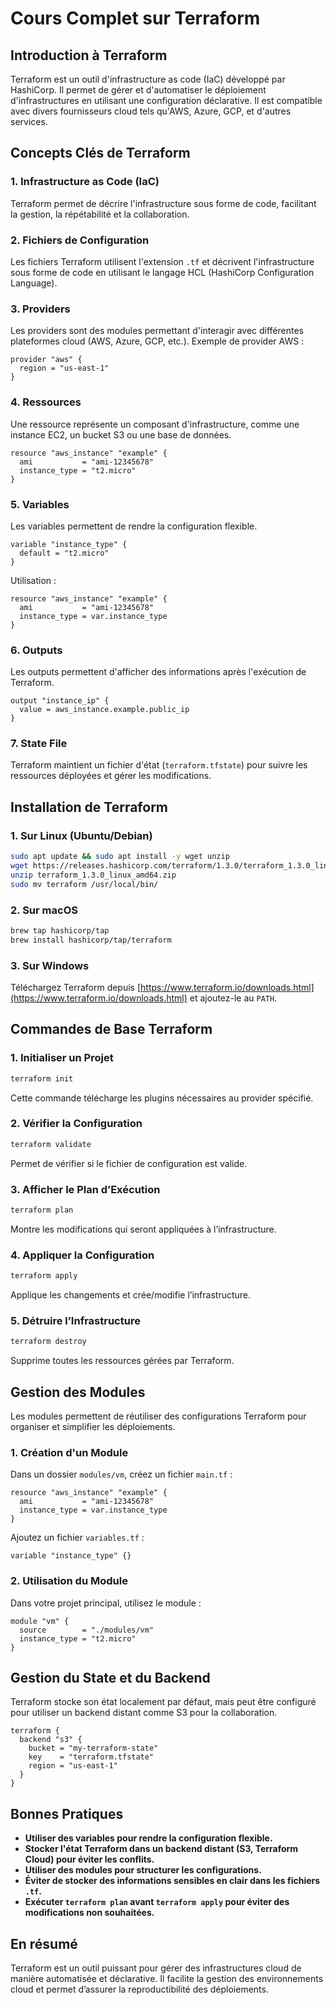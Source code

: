 # Cours Complet sur Terraform

## Introduction à Terraform
Terraform est un outil d'infrastructure as code (IaC) développé par HashiCorp. Il permet de gérer et d'automatiser le déploiement d'infrastructures en utilisant une configuration déclarative. Il est compatible avec divers fournisseurs cloud tels qu'AWS, Azure, GCP, et d'autres services.

## Concepts Clés de Terraform

### 1. **Infrastructure as Code (IaC)**
Terraform permet de décrire l'infrastructure sous forme de code, facilitant la gestion, la répétabilité et la collaboration.

### 2. **Fichiers de Configuration**
Les fichiers Terraform utilisent l'extension `.tf` et décrivent l'infrastructure sous forme de code en utilisant le langage HCL (HashiCorp Configuration Language).

### 3. **Providers**
Les providers sont des modules permettant d'interagir avec différentes plateformes cloud (AWS, Azure, GCP, etc.). Exemple de provider AWS :
```hcl
provider "aws" {
  region = "us-east-1"
}
```

### 4. **Ressources**
Une ressource représente un composant d'infrastructure, comme une instance EC2, un bucket S3 ou une base de données.
```hcl
resource "aws_instance" "example" {
  ami           = "ami-12345678"
  instance_type = "t2.micro"
}
```

### 5. **Variables**
Les variables permettent de rendre la configuration flexible.
```hcl
variable "instance_type" {
  default = "t2.micro"
}
```

Utilisation :
```hcl
resource "aws_instance" "example" {
  ami           = "ami-12345678"
  instance_type = var.instance_type
}
```

### 6. **Outputs**
Les outputs permettent d'afficher des informations après l'exécution de Terraform.
```hcl
output "instance_ip" {
  value = aws_instance.example.public_ip
}
```

### 7. **State File**
Terraform maintient un fichier d'état (`terraform.tfstate`) pour suivre les ressources déployées et gérer les modifications.

## Installation de Terraform

### 1. **Sur Linux (Ubuntu/Debian)**
```bash
sudo apt update && sudo apt install -y wget unzip
wget https://releases.hashicorp.com/terraform/1.3.0/terraform_1.3.0_linux_amd64.zip
unzip terraform_1.3.0_linux_amd64.zip
sudo mv terraform /usr/local/bin/
```

### 2. **Sur macOS**
```bash
brew tap hashicorp/tap
brew install hashicorp/tap/terraform
```

### 3. **Sur Windows**
Téléchargez Terraform depuis [https://www.terraform.io/downloads.html](https://www.terraform.io/downloads.html) et ajoutez-le au `PATH`.

## Commandes de Base Terraform

### 1. **Initialiser un Projet**
```bash
terraform init
```
Cette commande télécharge les plugins nécessaires au provider spécifié.

### 2. **Vérifier la Configuration**
```bash
terraform validate
```
Permet de vérifier si le fichier de configuration est valide.

### 3. **Afficher le Plan d’Exécution**
```bash
terraform plan
```
Montre les modifications qui seront appliquées à l’infrastructure.

### 4. **Appliquer la Configuration**
```bash
terraform apply
```
Applique les changements et crée/modifie l’infrastructure.

### 5. **Détruire l’Infrastructure**
```bash
terraform destroy
```
Supprime toutes les ressources gérées par Terraform.

## Gestion des Modules
Les modules permettent de réutiliser des configurations Terraform pour organiser et simplifier les déploiements.

### 1. **Création d'un Module**
Dans un dossier `modules/vm`, créez un fichier `main.tf` :
```hcl
resource "aws_instance" "example" {
  ami           = "ami-12345678"
  instance_type = var.instance_type
}
```

Ajoutez un fichier `variables.tf` :
```hcl
variable "instance_type" {}
```

### 2. **Utilisation du Module**
Dans votre projet principal, utilisez le module :
```hcl
module "vm" {
  source        = "./modules/vm"
  instance_type = "t2.micro"
}
```

## Gestion du State et du Backend
Terraform stocke son état localement par défaut, mais peut être configuré pour utiliser un backend distant comme S3 pour la collaboration.
```hcl
terraform {
  backend "s3" {
    bucket = "my-terraform-state"
    key    = "terraform.tfstate"
    region = "us-east-1"
  }
}
```

## Bonnes Pratiques
- **Utiliser des variables pour rendre la configuration flexible.**
- **Stocker l'état Terraform dans un backend distant (S3, Terraform Cloud) pour éviter les conflits.**
- **Utiliser des modules pour structurer les configurations.**
- **Éviter de stocker des informations sensibles en clair dans les fichiers `.tf`.**
- **Exécuter `terraform plan` avant `terraform apply` pour éviter des modifications non souhaitées.**

## En résumé
Terraform est un outil puissant pour gérer des infrastructures cloud de manière automatisée et déclarative. Il facilite la gestion des environnements cloud et permet d’assurer la reproductibilité des déploiements.

